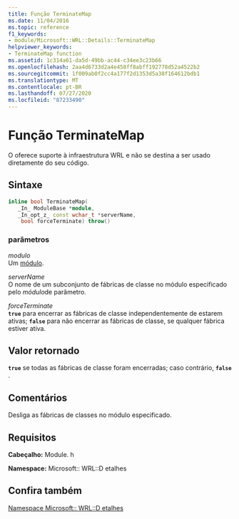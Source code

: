 ```yaml
---
title: Função TerminateMap
ms.date: 11/04/2016
ms.topic: reference
f1_keywords:
- module/Microsoft::WRL::Details::TerminateMap
helpviewer_keywords:
- TerminateMap function
ms.assetid: 1c314a61-da5d-49bb-ac44-c34ee3c23b66
ms.openlocfilehash: 2aa4d6733d2a4e458ff8abff192778d52a4522b2
ms.sourcegitcommit: 1f009ab0f2cc4a177f2d1353d5a38f164612bdb1
ms.translationtype: MT
ms.contentlocale: pt-BR
ms.lasthandoff: 07/27/2020
ms.locfileid: "87233490"
---
```

# <a name="terminatemap-function"></a>Função TerminateMap

O oferece suporte à infraestrutura WRL e não se destina a ser usado diretamente do seu código.

## <a name="syntax"></a>Sintaxe

```cpp
inline bool TerminateMap(
   _In_ ModuleBase *module,
   _In_opt_z_ const wchar_t *serverName,
    bool forceTerminate) throw()
```

### <a name="parameters"></a>parâmetros

*modulo*<br/>
Um [módulo](module-class.md).

*serverName*<br/>
O nome de um subconjunto de fábricas de classe no módulo especificado pelo *módulo*de parâmetro.

*forceTerminate*<br/>
**`true`** para encerrar as fábricas de classe independentemente de estarem ativas; **`false`** para não encerrar as fábricas de classe, se qualquer fábrica estiver ativa.

## <a name="return-value"></a>Valor retornado

**`true`** se todas as fábricas de classe foram encerradas; caso contrário, **`false`** .

## <a name="remarks"></a>Comentários

Desliga as fábricas de classes no módulo especificado.

## <a name="requirements"></a>Requisitos

**Cabeçalho:** Module. h

**Namespace:** Microsoft:: WRL::D etalhes

## <a name="see-also"></a>Confira também

[Namespace Microsoft:: WRL::D etalhes](microsoft-wrl-details-namespace.md)
